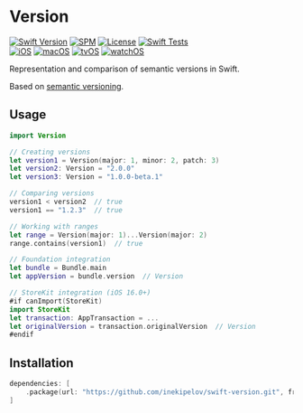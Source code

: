 # Version

[![Swift Version](https://img.shields.io/badge/Swift-5.6+-orange.svg)](https://swift.org/)
[![SPM](https://img.shields.io/badge/SPM-compatible-brightgreen.svg)](https://swift.org/package-manager/)
[![License](https://img.shields.io/badge/license-MIT-blue.svg)](LICENSE)
[![Swift Tests](https://github.com/inekipelov/swift-run-environment/actions/workflows/swift.yml/badge.svg)](https://github.com/inekipelov/swift-run-environment/actions/workflows/swift.yml)  
[![iOS](https://img.shields.io/badge/iOS-9.0+-blue.svg)](https://developer.apple.com/ios/)
[![macOS](https://img.shields.io/badge/macOS-10.13+-white.svg)](https://developer.apple.com/macos/)
[![tvOS](https://img.shields.io/badge/tvOS-9.0+-black.svg)](https://developer.apple.com/tvos/)
[![watchOS](https://img.shields.io/badge/watchOS-2.0+-orange.svg)](https://developer.apple.com/watchos/)

Representation and comparison of semantic versions in Swift.

Based on [semantic versioning](https://semver.org/).

## Usage

```swift
import Version

// Creating versions
let version1 = Version(major: 1, minor: 2, patch: 3)
let version2: Version = "2.0.0"
let version3: Version = "1.0.0-beta.1"

// Comparing versions
version1 < version2  // true
version1 == "1.2.3"  // true

// Working with ranges
let range = Version(major: 1)...Version(major: 2)
range.contains(version1)  // true

// Foundation integration
let bundle = Bundle.main
let appVersion = bundle.version  // Version

// StoreKit integration (iOS 16.0+)
#if canImport(StoreKit)
import StoreKit
let transaction: AppTransaction = ...
let originalVersion = transaction.originalVersion  // Version
#endif
```

## Installation

```swift
dependencies: [
    .package(url: "https://github.com/inekipelov/swift-version.git", from: "0.1.0")
]
```